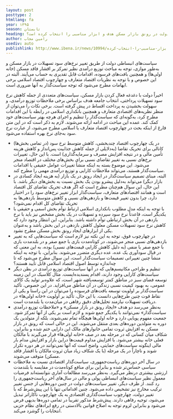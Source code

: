 ```yaml
---
layout: post
posttype: 2
htmllang: fa
year: ۱۳۹۵
season: تابستان
heading: آیا دولت در رونق بازار مسکن هدف و ابزار مناسبی را انتخاب کرده است؟
author: رامین مجاب
usediv: auto
publishlink: http://www.ibena.ir/news/10994/آیا-دولت-در-رونق-بازار-مسکن-هدف-و-ابزار-مناسبی-را-انتخاب-کرده
---
```

سیاست‌های انبساطی دولت از طریق تغییر نرخ‌های سود تسهیلات در بازار مسکن و به‌طور موازی، توجه به مباحث توزیع درآمدی نظیر تمرکز بر اقشار فاقد مسکن (خانه اولی‌ها) و همچنین بافت‌های فرسوده، اقدامات قابل تقدیری به حساب می‌آیند. البته در این خصوص و با توجه به نظریات اقتصاد متعارف و چهارچوب اقتصاد اسلامی برخی ابهامات مطرح می‌شود که توجه سیاست‌گذار به آنها ضروری است.   

اخیراً دولت با دغدغه فعال کردن بازار مسکن، سیاست‌های متعددی از جمله کاهش نرخ سود تسهیلات پرداختی، انتخاب جامعه هدف براساس برخی ملاحظات توزیع درآمدی، و سهولت بخشیدن به پرداخت اقساط در پیش گرفته است. برخی نکات را می‌توان از منظر نظریه‌های اقتصادی متعارف و همچنین بانکداری اسلامی در رابطه با این اقدامات مطرح کرد، به‌گونه‌ای که سیاست‌گذار را تنظیم و اجرای هرچه بهتر سیاست‌های خود کمک کند. عمده این مباحث در ادامه ارائه می‌شوند. لازم به ذکر است که در این متن فارغ از اینکه بحث در چهارچوب اقتصاد متعارف یا اسلامی مطرح می‌شود، از عبارت نرخ سود به‌جای نرخ بهره استفاده می‌شود.
- در یک چهارچوب اقتصاد چندبخشی، کاهش متوسط نرخ سود (در تمامی بخش‌ها) کانالی برای تحریک تقاضا (به‌دلایلی از جمله کاهش جذابیت پس‌انداز و کاهش هزینه تأمین مالی و در نتیجه افزایش مصرف و سرمایه‌گذاری) است. با این حال، تغییرات نرخ‌های نسبی به تغییر تقاضای نسبی برای بخش‌های مختلف در اقتصاد منجر می‌شود. این موضوع بسته به اینکه منشأ تغییرات عوامل حقیقی یا اقدامات سیاست‌گذار هستند، می‌تواند ملاحظات کارایی و توزیع درآمدی مهمی را مطرح کند.
- البته، مبنای تصمیم سیاست‌گذار در ایجاد رونق در یک بازار (به هزینه ایجاد کسادی در بازار دیگر) می‌تواند به‌دلیل پیشرو بودن یک بخش نسبت به بخش‌های دیگر باشد. با این حال، این سوال هم‌چنان مطرح است که اگر هدف تحریک تقاضای کل اقتصاد است و همانند اقتصادهای متعارف، سیاست‌گذار ابزار تغییر نرخ‌های سود را در اختیار دارد، چرا بدون تغییر قیمت‌ها و بازدهی‌های نسبی و کاهش متوسط بازدهی‌ها به تحریک تقاضای کل اقدام نمی‌شود؟ 
- با توجه به اینکه مدل مطلوب بانکداری اسلامی ارتباط توأم بخش اسمی و حقیقی با یکدیگر است، قاعدتاً نرخ سود سپرده و تسهیلات در یک بخش مشخص نیز باید با نرخ بازدهی در آن بخش ارتباطی توأم داشته باشد. بنابراین، این انتظار وجود دارد که کاهش نرخ سود تسهیلات مسکن معلول کاهش بازدهی در این بخش باشد و به‌عنوان یکی از ابزارهای ایجاد رونق بخش مسکن مطرح نشود.
- در چهارچوب فوق، توجه به این نکته نیز لازم است که سیاست‌هایی که به تغییر بازدهی‌های نسبی منجر می‌شوند، در کوتاه‌مدت بازی با جمع صفر و در بلندمدت بازی با جمع صفر یا منفی (به دلیل کاهش کارایی قیمت‌های نسبی) بوده، به این معنی که در قبال سودآوری یک عده، عده دیگری متضرر می‌شوند. بنابراین، با توجه به اینکه منشأ چنین تغییراتی تصمیمات سیاست‌گذار است، این سوال مطرح می‌شود که تا چه‌اندازه توسط اصول اقتصاد اسلامی قابل تأیید هستند؟   
- تنظیم و طراحی مکانیسم‌هایی که در آنها سیاست‌های توزیع درآمدی در بطن دیگر سیاست‌های کارایی وجود دارند، اقدام پسندیده‌ایست. مثال کلاسیک در این زمینه توسعه فضای سبز در مناطق کمتر توسعه‌یافته شهر است، که علاوه‌بر تولید یک کالای عمومی، به بهبود کیفیت نسبی زندگی در آن مناطق می‌افزاید. در این خصوص، تأکید سیاست‌گذار بر اولویت توسعه بافت‌های فرسوده را می‌توان در این راستا و یکی از نقاط قوت چنین طرح‌هایی دانست. با این حال، تأکید بر اولویت «خانه‌ اولی‌ها» در دریافت تسهیلات نیازمند تحلیل‌های دقیق رفاهی در میان‌مدت یا بلندمدت است. 
- به‌نظر می‌رسد دو هدف «ایجاد رونق در بازار مسکن» و «ملاحظات توزیع درآمدی سیاست‌گذار» نمی‌توانند با یکدیگر جمع شوند و لازم است بر یکی از آنها تمرکز شود. جمعیت مفهوم پویایی دارد و خانه اولی‌ها هیچگاه تمام نمی‌شوند، بلکه از متولدین یک دوره به متولدین دوره‌های بعدی منتقل می‌شوند. این در حالی است که رونق در بازار مسکن به افزایش ثروت تمامی خانوارهای مالک این دارایی ختم شده و بنابراین، شکاف میان کسانی که در مرحله بعد در صف «خانه اولی‌ها» قرار می‌گیرند با مالکان فعلی خانه بیشتر می‌شود. با افزایش مداوم قیمت‌ها دراین بازار و افزایش مدام بار مالی اینگونه سیاست‌های حمایتی، واضح است که آنها نمی‌توانند در هر دوره تکرار شوند و ناچاراً در یک مرحله (با یک شکاف زیاد میان ثروت مالکان با اقشار فاقد مسکن) متوقف می‌شوند. 
- در سال‌ آخر دوره‌های ریاست‌جمهوری، سیاست‌گذار اقتصادی نسبت به ملاحظات سیاسی حساس‌تر شده و بنابراین برای منافع کوتاه‌مدت در مقایسه با بلندمدت ارزشی بیشتری درنظر می‌گیرد. به‌نظر می‌رسد مطالعات آماری نتوانسته‌اند فرضیات معمول نظیر سیاست‌های انبساطی پولی و مالی در سال‌های آخر ریاست‌جمهوری را رد کنند. از طرف دیگر، تغییر سیاست‌های دولت در چنین دوره‌هایی از جنس تغییر ترکیب مخارج نیز تشخیص داده می‌شود. چنین اقداماتی تنها با این پیش‌شرط که با تغییر دولت، چهارچوب سیاست‌گذاری اقتصادی به یک چهارچوب ناکاراتر تبدیل می‌شود، توجیه رفاهی دارند. پیش‌شرط مذکور تقریباً در تمامی دوره‌ها بدیهی فرض می‌شود و بنابراین لزوم توجه به اصلاح قوانین بالادستی در رفع ایرادهای نظام حزبی انتخابات را گوشزد می‌کند.
